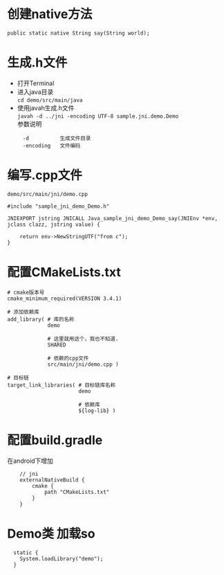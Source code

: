 # 创建native方法
```
public static native String say(String world);
```

# 生成.h文件
+ 打开Terminal
+ 进入java目录 <br/>
`cd demo/src/main/java`
+ 使用javah生成.h文件<br/>
`javah -d ../jni -encoding UTF-8 sample.jni.demo.Demo` <br/>
参数说明
```
     -d          生成文件目录
     -encoding   文件编码
```

# 编写.cpp文件
`demo/src/main/jni/demo.cpp`

```
#include "sample_jni_demo_Demo.h"

JNIEXPORT jstring JNICALL Java_sample_jni_demo_Demo_say(JNIEnv *env, jclass clazz, jstring value) {

    return env->NewStringUTF("from c");
}
```

# 配置CMakeLists.txt
```
# cmake版本号
cmake_minimum_required(VERSION 3.4.1)

# 添加依赖库
add_library( # 库的名称
             demo

             # 这里就用这个，我也不知道.
             SHARED

             # 依赖的cpp文件
             src/main/jni/demo.cpp )

# 目标链
target_link_libraries( # 目标链库名称
                       demo

                       # 依赖库
                       ${log-lib} )
```

# 配置build.gradle
在android下增加
```
    // jni
    externalNativeBuild {
        cmake {
            path "CMakeLists.txt"
        }
    }
```

# Demo类 加载so
```
  static {
    System.loadLibrary("demo");
  }
```
